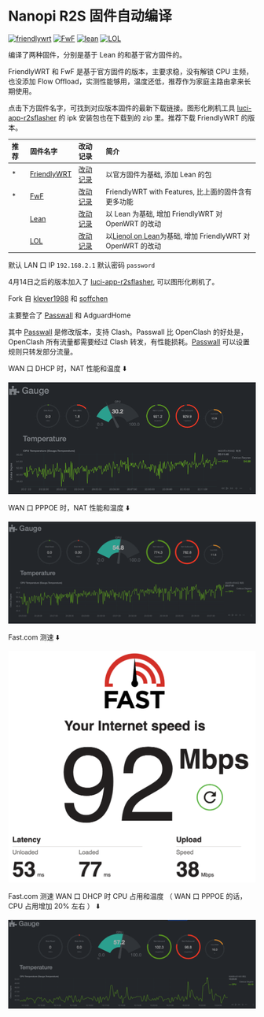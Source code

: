 # Nanopi R2S 固件自动编译

[![friendlywrt](https://github.com/songchenwen/nanopi-r2s/workflows/friendlywrt/badge.svg)](https://github.com/songchenwen/nanopi-r2s/actions?query=workflow%3Afriendlywrt) 
[![FwF](https://github.com/songchenwen/nanopi-r2s/workflows/FwF/badge.svg)](https://github.com/songchenwen/nanopi-r2s/actions?query=workflow%3AFwF) 
[![lean](https://github.com/songchenwen/nanopi-r2s/workflows/lean/badge.svg)](https://github.com/songchenwen/nanopi-r2s/actions?query=workflow%3Alean) 
[![LOL](https://github.com/songchenwen/nanopi-r2s/workflows/LOL/badge.svg)](https://github.com/songchenwen/nanopi-r2s/actions?query=workflow%3ALOL) 

编译了两种固件，分别是基于 Lean 的和基于官方固件的。

FriendlyWRT 和 FwF 是基于官方固件的版本，主要求稳，没有解锁 CPU 主频，也没添加 Flow Offload，实测性能够用，温度还低，推荐作为家庭主路由拿来长期使用。

点击下方固件名字，可找到对应版本固件的最新下载链接。图形化刷机工具 [luci-app-r2sflasher](luci-app-r2sflasher) 的 ipk 安装包也在下载到的 zip 里。推荐下载 FriendlyWRT 的版本。

| 推荐 | 固件名字 | 改动记录 | 简介 |
| :--- | :------ | :----- | :--- |
| * | [FriendlyWRT](https://github.com/songchenwen/nanopi-r2s/releases/tag/FriendlyWRT-2020-04-15-f666d0b) | [改动记录](FriendlyWRT/CHANGELOG.md) | 以官方固件为基础, 添加 Lean 的包 |
| * | [FwF](https://github.com/songchenwen/nanopi-r2s/releases/tag/FwF-2020-04-14-c5c7214) | [改动记录](FwF/CHANGELOG.md) | FriendlyWRT with Features, 比上面的固件含有更多功能 |
|   | [Lean](https://github.com/songchenwen/nanopi-r2s/releases/tag/Lean-2020-04-14-b7c1390) | [改动记录](Lean/CHANGELOG.md) | 以 Lean 为基础, 增加 FriendlyWRT 对 OpenWRT 的改动 | 
|   | [LOL](https://github.com/songchenwen/nanopi-r2s/releases/tag/LOL-2020-04-15-06ca030) | [改动记录](LOL/CHANGELOG.md) | 以[Lienol on Lean](https://github.com/Lienol/openwrt/tree/dev-lean-lede)为基础, 增加 FriendlyWRT 对 OpenWRT 的改动 |

默认 LAN 口 IP `192.168.2.1` 默认密码 `password`

4月14日之后的版本加入了 [luci-app-r2sflasher](luci-app-r2sflasher), 可以图形化刷机了。

Fork 自 [klever1988](https://github.com/klever1988/nanopi-openwrt) 和 [soffchen](https://github.com/soffchen/NanoPi-R2S)

主要整合了 [Passwall](https://github.com/songchenwen/openwrt-package) 和 AdguardHome

其中 [Passwall](https://github.com/songchenwen/openwrt-package) 是修改版本，支持 Clash。Passwall 比 OpenClash 的好处是，OpenClash 所有流量都需要经过 Clash 转发，有性能损耗。[Passwall](https://github.com/songchenwen/openwrt-package) 可以设置规则只转发部分流量。

WAN 口 DHCP 时，NAT 性能和温度 ⬇️

![DHCP NAT](images/r2s_dhcp_nat.png)

WAN 口 PPPOE 时，NAT 性能和温度 ⬇️

![PPPOE NAT](images/r2s_pppoe_nat.png)

Fast.com 测速 ⬇️

![fast.com](images/r2s_fastcom.png)

Fast.com 测速 WAN 口 DHCP 时 CPU 占用和温度 （ WAN 口 PPPOE 的话，CPU 占用增加 20% 左右 ） ⬇️

![fast.com](images/r2s_fastcom_nat.png)

